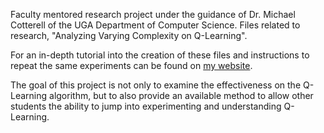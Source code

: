 Faculty mentored research project under the guidance of Dr. Michael Cotterell of the UGA
Department of Computer Science. Files related to research, "Analyzing Varying
Complexity on Q-Learning". 

For an in-depth tutorial into the creation of these files and instructions to
repeat the same experiments can be found on [my
website](http://baileydnelson.com/qlearning). 

The goal of this project is not only to examine the effectiveness on the
Q-Learning algorithm, but to also provide an available method to allow other
students the ability to jump into experimenting and understanding Q-Learning. 
